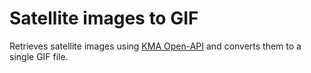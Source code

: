 # Satellite images to GIF

Retrieves satellite images using [KMA Open-API](https://www.data.go.kr/data/15058167/openapi.do) and converts them to a single GIF file.
